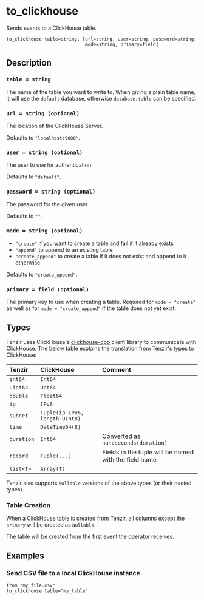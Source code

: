 # to_clickhouse

Sends events to a ClickHouse table.

```tql
to_clickhouse table=string, [url=string, user=string, password=string,
                             mode=string, primary=field]
```

## Description

### `table = string`

The name of the table you want to write to. When giving a plain table name, it
will use the `default` database, otherwise `database.table` can be specified.

### `url = string (optional)`

The location of the ClickHouse Server.

Defaults to `"localhost:9000"`.

### `user = string (optional)`

The user to use for authentication.

Defaults to `"default"`.

### `password = string (optional)`

The password for the given user.

Defaults to `""`.

### `mode = string (optional)`

* `"create"` if you want to create a table and fail if it already exists
* `"append"` to append to an existing table
* `"create_append"` to create a table if it does not exist and append to it
  otherwise.

Defaults to `"create_append"`.

### `primary = field (optional)`

The primary key to use when creating a table. Required for `mode = "create"` as
well as for `mode = "create_append"` if the table does not yet exist.

## Types

Tenzir uses ClickHouse's [clickhouse-cpp](https://github.com/ClickHouse/clickhouse-cpp)
client library to communicate with ClickHouse. The below table explains the
translation from Tenzir's types to ClickHouse:

| Tenzir | ClickHouse | Comment |
|:--- | :--- | :--- |
| `int64` | `Int64` | |
| `uint64` | `Unt64` | |
| `double` | `Float64` | |
| `ip` | `IPv6` | |
| `subnet` | `Tuple(ip IPv6, length UInt8)` | |
| `time` | `DateTime64(8)` | |
| `duration` | `Int64` | Converted as `nanoseconds(duration)` |
| `record` | `Tuple(...)` | Fields in the tuple will be named with the field name |
| `list<T>` | `Array(T)` | |

Tenzir also supports `Nullable` versions of the above types (or their nested types).

### Table Creation

When a ClickHouse table is created from Tenzir, all columns except the `primary`
will be created as `Nullable`.

The table will be created from the first event the operator receives.

## Examples

### Send CSV file to a local ClickHouse instance

```tql
from "my_file.csv"
to_clickhouse table="my_table"
```
